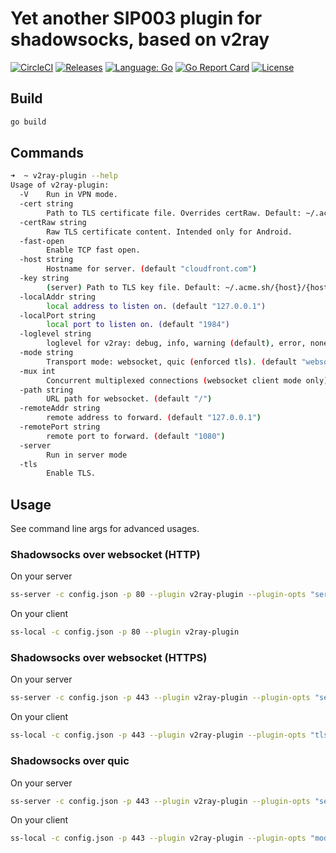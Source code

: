 # Yet another SIP003 plugin for shadowsocks, based on v2ray

[![CircleCI](https://circleci.com/gh/shadowsocks/v2ray-plugin.svg?style=shield)](https://circleci.com/gh/shadowsocks/v2ray-plugin)
[![Releases](https://img.shields.io/github/downloads/shadowsocks/v2ray-plugin/total.svg)](https://github.com/shadowsocks/v2ray-plugin/releases)
[![Language: Go](https://img.shields.io/badge/go-1.11+-blue.svg)](https://github.com/shadowsocks/v2ray-plugin/search?l=go)
[![Go Report Card](https://goreportcard.com/badge/github.com/shadowsocks/v2ray-plugin)](https://goreportcard.com/report/github.com/shadowsocks/v2ray-plugin)
[![License](https://img.shields.io/github/license/shadowsocks/v2ray-plugin.svg)](LICENSE)

## Build

```sh
go build
```

## Commands

```sh
➜  ~ v2ray-plugin --help
Usage of v2ray-plugin:
  -V    Run in VPN mode.
  -cert string
        Path to TLS certificate file. Overrides certRaw. Default: ~/.acme.sh/{host}/fullchain.cer
  -certRaw string
        Raw TLS certificate content. Intended only for Android.
  -fast-open
        Enable TCP fast open.
  -host string
        Hostname for server. (default "cloudfront.com")
  -key string
        (server) Path to TLS key file. Default: ~/.acme.sh/{host}/{host}.key
  -localAddr string
        local address to listen on. (default "127.0.0.1")
  -localPort string
        local port to listen on. (default "1984")
  -loglevel string
        loglevel for v2ray: debug, info, warning (default), error, none.
  -mode string
        Transport mode: websocket, quic (enforced tls). (default "websocket")
  -mux int
        Concurrent multiplexed connections (websocket client mode only). (default 1)
  -path string
        URL path for websocket. (default "/")
  -remoteAddr string
        remote address to forward. (default "127.0.0.1")
  -remotePort string
        remote port to forward. (default "1080")
  -server
        Run in server mode
  -tls
        Enable TLS.
```

## Usage

See command line args for advanced usages.

### Shadowsocks over websocket (HTTP)

On your server

```sh
ss-server -c config.json -p 80 --plugin v2ray-plugin --plugin-opts "server"
```

On your client

```sh
ss-local -c config.json -p 80 --plugin v2ray-plugin
```

### Shadowsocks over websocket (HTTPS)

On your server

```sh
ss-server -c config.json -p 443 --plugin v2ray-plugin --plugin-opts "server;tls"
```

On your client

```sh
ss-local -c config.json -p 443 --plugin v2ray-plugin --plugin-opts "tls"
```

### Shadowsocks over quic

On your server

```sh
ss-server -c config.json -p 443 --plugin v2ray-plugin --plugin-opts "server;mode=quic"
```

On your client

```sh
ss-local -c config.json -p 443 --plugin v2ray-plugin --plugin-opts "mode=quic"
```
